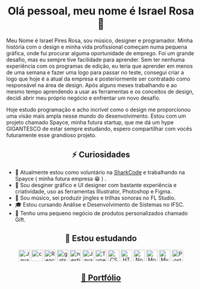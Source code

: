 <h1 align="center"> Olá pessoal, meu nome é Israel Rosa 👋 </h1>



Meu Nome é Israel Pires Rosa, sou músico, designer e programador. Minha história com o design e minha vida profissional começam numa pequena gráfica, onde fui procurar alguma oportunidade de emprego. Foi um grande desafio, mas eu sempre tive facilidade para aprender. Sem ter nenhuma experiência com os programas de edição, eu teria que aprender em menos de uma semana e fazer uma logo para passar no teste, consegui criar a logo que hoje é a atual da empresa e posteriormente ser contratado como responsável na área de design. Após alguns meses trabalhando e ao mesmo tempo aprendendo a usar as ferramentas e os conceitos de design, decidi abrir meu próprio negócio e enfrentar um novo desafio.

Hoje estudo programação e acho incrível como o design me proporcionou uma visão mais ampla nesse mundo do desenvolvimento. Estou com um projeto chamado Spayce, minha futura startup, que me dá um hype GIGANTESCO de estar sempre estudando, espero compartilhar com vocês futuramente esse grandioso projeto.

 <h2 align="center">⚡ Curiosidades</h2>

- 🔭 Atualmente estou como voluntário na [SharkCode](https://github.com/sharkcodeEJ) e trabalhando na Spayce ( minha futura empresa 😁 ) .
- 🎨 Sou desginer gráfico e UI designer com bastante experiência e criatividade, uso as ferramentas Illustrator, Photoshop e Figma. 
- 🎹 Sou músico, sei produzir jingles e trilhas sonoras no FL Studio.
- 🎓 Estou cursando Análise e Desenvolvimento de Sistemas no IFSC.
- 💼 Tenho uma pequeno negócio de produtos personalizados chamado Gift.

<h2 align="center">🌱 Estou estudando</h2>

<p align="center">
  
  <img src="https://upload.wikimedia.org/wikipedia/pt/3/30/Java_programming_language_logo.svg" alt="Java" height="30">
  <img src="https://peritoemphp.com/wp-content/uploads/2019/02/letter_c_PNG22.png" alt="c" height="30">
  <img src="https://going2.com.br/images/icons/react-icon.png" alt="React" height="30"/>
  <img src="https://codeworkshop.io/static/ebf36208a3af9ab620c6df0071ad6372/0ff3b/ac20e081-9b7b-4d6d-94b1-dffb0e100c90_gatsby.png" alt="gatsby", height="30">
  <img src="https://iconape.com/wp-content/files/gm/82643/svg/next-js.svg" alt="nextjs" height="30">
  <img src="https://upload.wikimedia.org/wikipedia/commons/thumb/9/99/Unofficial_JavaScript_logo_2.svg/480px-Unofficial_JavaScript_logo_2.svg.png" alt="JavaScript" height="30"/>
  <img src="https://miro.medium.com/max/816/1*mn6bOs7s6Qbao15PMNRyOA.png" alt="TypeScript" height="30"/>
  <img src="https://seeklogo.com/images/C/css3-logo-8724075274-seeklogo.com.png" alt="CSS3" height="30"/>
  <img src="https://logodownload.org/wp-content/uploads/2016/10/html5-logo-1.png" alt="HTML5" height="30"/>
  <img src="https://upload.wikimedia.org/wikipedia/commons/thumb/d/d9/Node.js_logo.svg/1280px-Node.js_logo.svg.png" alt="Node.js" height="30"/>
  <img src="https://upload.wikimedia.org/wikipedia/commons/thumb/9/93/MongoDB_Logo.svg/1200px-MongoDB_Logo.svg.png" alt="MongoDB" height="30"/>
  <img src="https://cdn.worldvectorlogo.com/logos/mysql.svg" alt="MySQL" height="30"/>
  <img src="https://upload.wikimedia.org/wikipedia/commons/2/29/Postgresql_elephant.svg" alt="PostgreSQL" height="30">
</p>

<h2 align="center"><a href="https://israelrosa.com/">💼 Portfólio</a></h2>

